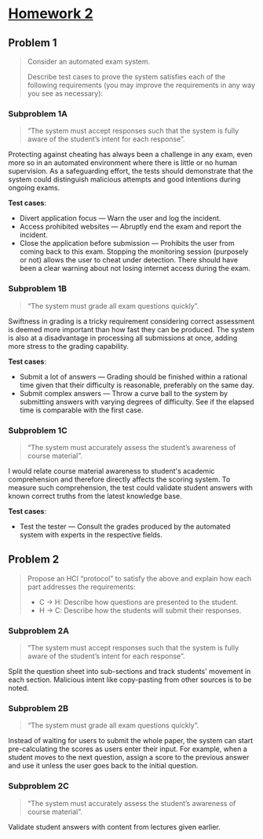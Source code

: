 # [Homework 2](https://github.com/hendraanggrian/IIT-CS487/blob/assets/assignments/hw2.pdf)

## Problem 1

> Consider an automated exam system.
>
> Describe test cases to prove the system satisfies each of the following
  requirements (you may improve the requirements in any way you see as
  necessary):

### Subproblem 1A

> “The system must accept responses such that the system is fully aware of the
  student’s intent for each response”.

Protecting against cheating has always been a challenge in any exam, even more
so in an automated environment where there is little or no human supervision. As
a safeguarding effort, the tests should demonstrate that the system could
distinguish malicious attempts and good intentions during ongoing exams.

**Test cases**:

- Divert application focus &mdash; Warn the user and log the incident.
- Access prohibited websites &mdash; Abruptly end the exam and report the
  incident.
- Close the application before submission &mdash; Prohibits the user from coming
  back to this exam. Stopping the monitoring session (purposely or not) allows
  the user to cheat under detection. There should have been a clear warning
  about not losing internet access during the exam.

### Subproblem 1B

> “The system must grade all exam questions quickly”.

Swiftness in grading is a tricky requirement considering correct assessment is
deemed more important than how fast they can be produced. The system is also at
a disadvantage in processing all submissions at once, adding more stress to the
grading capability.

**Test cases**:

- Submit a lot of answers &mdash; Grading should be finished within a rational
  time given that their difficulty is reasonable, preferably on the same day.
- Submit complex answers &mdash; Throw a curve ball to the system by submitting
  answers with varying degrees of difficulty. See if the elapsed time is
  comparable with the first case.

### Subproblem 1C

> “The system must accurately assess the student’s awareness of course
  material”.

I would relate course material awareness to student's academic comprehension and
therefore directly affects the scoring system. To measure such comprehension,
the test could validate student answers with known correct truths from the
latest knowledge base.

**Test cases**:

- Test the tester &mdash; Consult the grades produced by the automated system
  with experts in the respective fields.

## Problem 2

> Propose an HCI “protocol” to satisfy the above and explain how each part
  addresses the requirements:
>
> - C &rarr; H: Describe how questions are presented to the student.
> - H &rarr; C: Describe how the students will submit their responses.

### Subproblem 2A

> “The system must accept responses such that the system is fully aware of the
  student’s intent for each response”.

Split the question sheet into sub-sections and track students' movement in each
section. Malicious intent like copy-pasting from other sources is to be noted.

### Subproblem 2B

> “The system must grade all exam questions quickly”.

Instead of waiting for users to submit the whole paper, the system can start
pre-calculating the scores as users enter their input. For example, when a
student moves to the next question, assign a score to the previous answer and
use it unless the user goes back to the initial question.

### Subproblem 2C

> “The system must accurately assess the student’s awareness of course
  material”.

Validate student answers with content from lectures given earlier.
